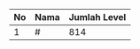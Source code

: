 | No | Nama            | Jumlah Level |
|----|-----------------|--------------|
| 1  | #    |    814        |

